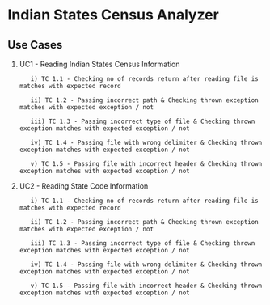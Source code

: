 # Indian States Census Analyzer

## Use Cases

1) UC1  - Reading Indian States Census Information
          
          i) TC 1.1 - Checking no of records return after reading file is matches with expected record
          
          ii) TC 1.2 - Passing incorrect path & Checking thrown exception matches with expected exception / not
          
          iii) TC 1.3 - Passing incorrect type of file & Checking thrown exception matches with expected exception / not
          
          iv) TC 1.4 - Passing file with wrong delimiter & Checking thrown exception matches with expected exception / not
          
          v) TC 1.5 - Passing file with incorrect header & Checking thrown exception matches with expected exception / not
        
2) UC2  - Reading State Code Information 

          i) TC 1.1 - Checking no of records return after reading file is matches with expected record
          
          ii) TC 1.2 - Passing incorrect path & Checking thrown exception matches with expected exception / not
          
          iii) TC 1.3 - Passing incorrect type of file & Checking thrown exception matches with expected exception / not
          
          iv) TC 1.4 - Passing file with wrong delimiter & Checking thrown exception matches with expected exception / not
          
          v) TC 1.5 - Passing file with incorrect header & Checking thrown exception matches with expected exception / not

